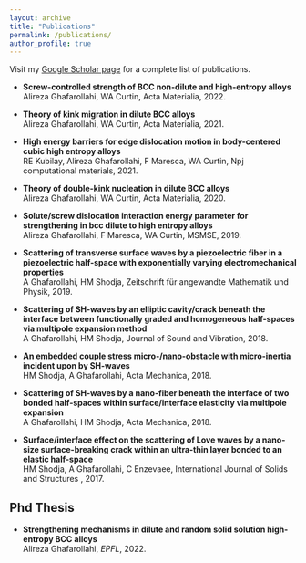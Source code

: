 ```yaml
---
layout: archive
title: "Publications"
permalink: /publications/
author_profile: true
---
```


<!-- {% if author.googlescholar %}
  You can also find my articles on <u><a href="{{author.googlescholar}}">my Google Scholar profile</a>.</u>
{% endif %}

{% include base_path %}

{% for post in site.publications reversed %}
  {% include archive-single.html %}
{% endfor %} -->

Visit my [Google Scholar page](https://scholar.google.com/citations?user=VXdIb40AAAAJ&hl=en&oi=ao) for a complete list of publications.

  - **Screw-controlled strength of BCC non-dilute and high-entropy alloys** \
  Alireza Ghafarollahi, WA Curtin, Acta Materialia, 2022. [<i class="fa-solid fa-link"></i>](https://www.sciencedirect.com/science/article/pii/S1359645422000015)
  
  - **Theory of kink migration in dilute BCC alloys** \
  Alireza Ghafarollahi, WA Curtin, Acta Materialia, 2021. [<i class="fa-solid fa-link"></i>](https://www.sciencedirect.com/science/article/pii/S1359645421004584)
  
   - **High energy barriers for edge dislocation motion in body-centered cubic high entropy alloys** \
  RE Kubilay, Alireza Ghafarollahi, F Maresca, WA Curtin, Npj computational materials, 2021. [<i class="fa-solid fa-link"></i>](https://www.nature.com/articles/s41524-021-00577-7)

  - **Theory of double-kink nucleation in dilute BCC alloys** \
  Alireza Ghafarollahi, WA Curtin, Acta Materialia, 2020. [<i class="fa-solid fa-link"></i>](https://www.sciencedirect.com/science/article/pii/S1359645420305061)
 
  - **Solute/screw dislocation interaction energy parameter for strengthening in bcc dilute to high entropy alloys** \
  Alireza Ghafarollahi, F Maresca, WA Curtin, MSMSE, 2019. [<i class="fa-solid fa-link"></i>](https://iopscience.iop.org/article/10.1088/1361-651X/ab4969/meta)
  
   - **Scattering of transverse surface waves by a piezoelectric fiber in a piezoelectric half-space with exponentially varying electromechanical properties** \
  A Ghafarollahi, HM Shodja, Zeitschrift für angewandte Mathematik und Physik, 2019. [<i class="fa-solid fa-link"></i>](https://link.springer.com/article/10.1007/s00033-019-1111-5)
  
   - **Scattering of SH-waves by an elliptic cavity/crack beneath the interface between functionally graded and homogeneous half-spaces via multipole expansion method** \
  A Ghafarollahi, HM Shodja, Journal of Sound and Vibration, 2018. [<i class="fa-solid fa-link"></i>](https://www.sciencedirect.com/science/article/pii/S0022460X18305285)
  
   - **An embedded couple stress micro-/nano-obstacle with micro-inertia incident upon by SH-waves** \
  HM Shodja, A Ghafarollahi, Acta Mechanica, 2018. [<i class="fa-solid fa-link"></i>](https://link.springer.com/article/10.1007/s00707-018-2171-x)
  
   - **Scattering of SH-waves by a nano-fiber beneath the interface of two bonded half-spaces within surface/interface elasticity via multipole expansion** \
  A Ghafarollahi, HM Shodja, Acta Mechanica, 2018. [<i class="fa-solid fa-link"></i>](https://www.sciencedirect.com/science/article/pii/S0020768317304377)
  
   - **Surface/interface effect on the scattering of Love waves by a nano-size surface-breaking crack within an ultra-thin layer bonded to an elastic half-space** \
  HM Shodja, A Ghafarollahi, C Enzevaee, International Journal of Solids and Structures , 2017. [<i class="fa-solid fa-link"></i>](https://www.sciencedirect.com/science/article/pii/S0020768316303262)

## Phd Thesis

- **Strengthening mechanisms in dilute and random solid solution high-entropy BCC alloys**\
  Alireza Ghafarollahi, _EPFL_, 2022. [<i class="fa-solid fa-link"></i>](https://infoscience.epfl.ch/record/294573)
